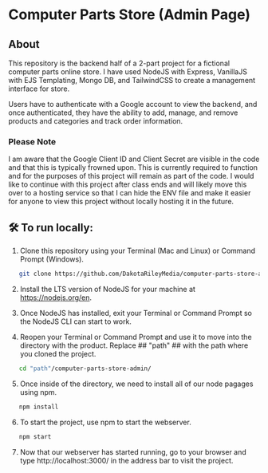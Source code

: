 # Computer Parts Store (Admin Page)

## About

This repository is the backend half of a 2-part project for a fictional computer parts online store. I have used NodeJS with Express, VanillaJS with EJS Templating, Mongo DB, and TailwindCSS to create a management interface for store.

Users have to authenticate with a Google account to view the backend, and once authenticated, they have the ability to add, manage, and remove products and categories and track order information.

### Please Note

I am aware that the Google Client ID and Client Secret are visible in the code and that this is typically frowned upon. This is currently required to function and for the purposes of this project will remain as part of the code. I would like to continue with this project after class ends and will likely move this over to a hosting service so that I can hide the ENV file and make it easier for anyone to view this project without locally hosting it in the future.

## 🛠 To run locally:

1. Clone this repository using your Terminal (Mac and Linux) or Command Prompt (Windows).

```sh
   git clone https://github.com/DakotaRileyMedia/computer-parts-store-admin.git
```

2. Install the LTS version of NodeJS for your machine at https://nodejs.org/en.

3. Once NodeJS has installed, exit your Terminal or Command Prompt so the NodeJS CLI can start to work.

4. Reopen your Terminal or Command Prompt and use it to move into the directory with the product. Replace ## "path" ## with the path where you cloned the project.

```sh
   cd "path"/computer-parts-store-admin/
```

5. Once inside of the directory, we need to install all of our node pagages using npm.

```sh
   npm install
```

6. To start the project, use npm to start the webserver.

```sh
   npm start
```

7. Now that our webserver has started running, go to your browser and type http://localhost:3000/ in the address bar to visit the project.
